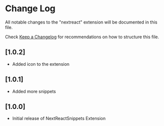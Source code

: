 # Change Log

All notable changes to the "nextreact" extension will be documented in this file.

Check [Keep a Changelog](http://keepachangelog.com/) for recommendations on how to structure this file.

## [1.0.2]

- Added icon to the extension

## [1.0.1]

- Added more snippets

## [1.0.0]

- Initial release of NextReactSnippets Extension